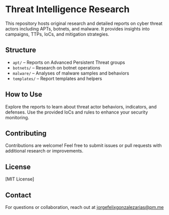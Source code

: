 # Threat Intelligence Research

This repository hosts original research and detailed reports on cyber threat actors including APTs, botnets, and malware. It provides insights into campaigns, TTPs, IoCs, and mitigation strategies.

## Structure

- `apt/` – Reports on Advanced Persistent Threat groups  
- `botnets/` – Research on botnet operations  
- `malware/` – Analyses of malware samples and behaviors  
- `templates/` – Report templates and helpers

## How to Use

Explore the reports to learn about threat actor behaviors, indicators, and defenses. Use the provided IoCs and rules to enhance your security monitoring.

## Contributing

Contributions are welcome! Feel free to submit issues or pull requests with additional research or improvements.

## License

[MIT License]

## Contact

For questions or collaboration, reach out at jorgefelixgonzalezarias@pm.me
